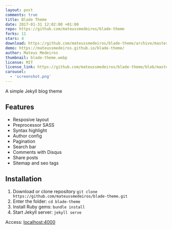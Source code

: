 ```yaml
---
layout: post
comments: true
title: Blade Theme
date: 2017-01-31 12:02:00 +01:00
repo: https://github.com/mateussmedeiros/blade-theme
forks: 11
stars: 4
download: https://github.com/mateussmedeiros/blade-theme/archive/master.zip
demo: https://mateussmedeiros.github.io/blade-theme/
author: Mateus Medeiros
thumbnail: blade-theme.webp
license: MIT
license_link: https://github.com/mateussmedeiros/blade-theme/blob/master/LICENSE
carousel:
  - 'screenshot.png'
---
```


A simple Jekyll blog theme

## Features

* Resposive layout
* Preprocessor SASS
* Syntax highlight
* Author config
* Pagination
* Search bar
* Comments with Disqus
* Share posts
* Sitemap and seo tags

## Installation

1. Download or clone repository `git clone https://github.com/mateussmedeiros/blade-theme.git`
2. Enter the folder: `cd blade-theme`
3. Install Ruby gems: `bundle install`
4. Start Jekyll server: `jekyll serve`

Access: [localhost:4000](https://localhost:4000)
